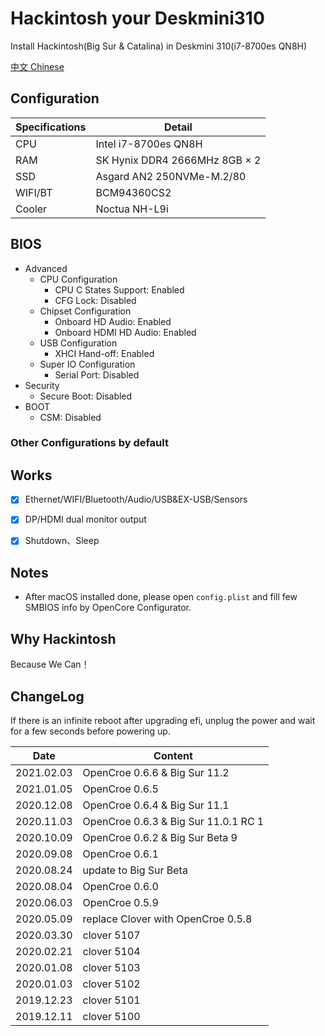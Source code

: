 # Hackintosh your Deskmini310
Install Hackintosh(Big Sur & Catalina) in Deskmini 310(i7-8700es QN8H)

[中文 Chinese](./README_zh.md)

## Configuration

| Specifications | Detail                                                                                    |
|----------------|-------------------------------------------------------------------------------------------|
| CPU            | Intel i7-8700es QN8H                                                                      |
| RAM            | SK Hynix DDR4 2666MHz 8GB × 2                                                             |
| SSD            | Asgard AN2 250NVMe-M.2/80                                                                 |
| WIFI/BT        | BCM94360CS2                                                                               |
| Cooler         | Noctua NH-L9i                                                                             |

## BIOS
* Advanced
  * CPU Configuration
    * CPU C States Support: Enabled
    * CFG Lock: Disabled
  * Chipset Configuration
    * Onboard HD Audio: Enabled
    * Onboard HDMI HD Audio: Enabled
  * USB Configuration
    * XHCI Hand-off: Enabled
  * Super IO Configuration
    * Serial Port: Disabled  
* Security
  * Secure Boot: Disabled
* BOOT
  * CSM: Disabled

### Other Configurations by default

## Works

* [x] Ethernet/WIFI/Bluetooth/Audio/USB&EX-USB/Sensors

* [x] DP/HDMI dual monitor output

* [x] Shutdown、Sleep

## Notes

* After macOS installed done, please open `config.plist` and  fill few SMBIOS info by OpenCore Configurator.

## Why Hackintosh

Because We Can！

## ChangeLog

If there is an infinite reboot after upgrading efi, unplug the power and wait for a few seconds before powering up.

| Date      | Content                                                              |
|-----------|----------------------------------------------------------------------|
| 2021.02.03 | OpenCroe 0.6.6 & Big Sur 11.2 |
| 2021.01.05 | OpenCroe 0.6.5 |
| 2020.12.08 | OpenCroe 0.6.4 & Big Sur 11.1 |
| 2020.11.03 | OpenCroe 0.6.3 & Big Sur 11.0.1 RC 1 |
| 2020.10.09 | OpenCroe 0.6.2 & Big Sur Beta 9 |
| 2020.09.08 | OpenCroe 0.6.1 |
| 2020.08.24 | update to Big Sur Beta |
| 2020.08.04 | OpenCroe 0.6.0 |
| 2020.06.03 | OpenCroe 0.5.9 |
| 2020.05.09 | replace Clover with OpenCroe 0.5.8 |
| 2020.03.30 | clover 5107 |
| 2020.02.21 | clover 5104 |
| 2020.01.08 | clover 5103 |
| 2020.01.03 | clover 5102 |
| 2019.12.23 | clover 5101 |
| 2019.12.11 | clover 5100 |